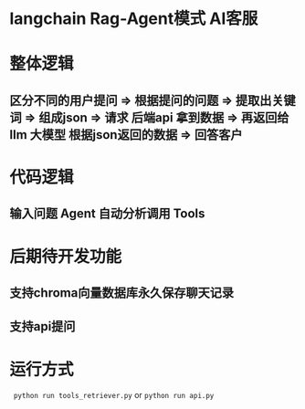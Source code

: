# langchain Rag-Agent模式 AI客服

# 整体逻辑
## 区分不同的用户提问 => 根据提问的问题 => 提取出关键词  => 组成json => 请求 后端api 拿到数据 => 再返回给llm 大模型 根据json返回的数据 => 回答客户

# 代码逻辑
## 输入问题  Agent 自动分析调用 Tools


# 后期待开发功能
##  支持chroma向量数据库永久保存聊天记录
## 支持api提问


# 运行方式
``` python run tools_retriever.py```
or
```python run api.py```